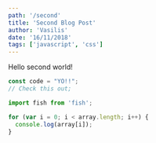 ```yaml
---
path: '/second'
title: 'Second Blog Post'
author: 'Vasilis'
date: '16/11/2018'
tags: ['javascript', 'css']
---
```


Hello second world!
```javascript
const code = "YO!!";
// Check this out;

import fish from 'fish';

for (var i = 0; i < array.length; i++) {
  console.log(array[i]);
}
```